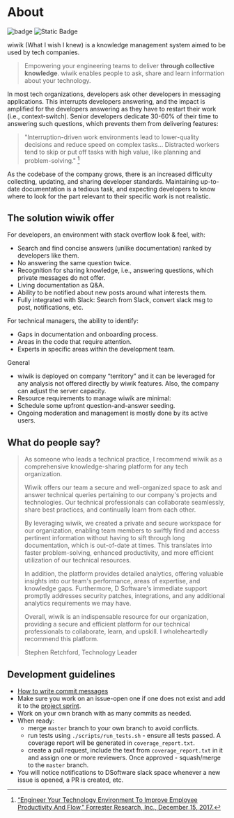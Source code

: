 About
=====
![badge](https://img.shields.io/endpoint?url=https://gist.githubusercontent.com/cunla/b756396efb895f0e34558c980f1ca0c7/raw/wiwik.json) ![Static Badge](https://img.shields.io/badge/Made_with-Django-blue)


wiwik (What I wish I knew) is a knowledge management system aimed to be used by tech companies.

> Empowering your engineering teams to deliver **through collective knowledge**.
wiwik enables people to ask, share and learn information about your technology.

In most tech organizations, developers ask other developers in messaging applications. This interrupts developers
answering, and the impact is amplified for the developers answering as they have to restart their work (i.e.,
context-switch). Senior developers dedicate 30-60% of their time to answering such questions, which prevents them from
delivering features:
> "Interruption-driven work environments lead to lower-quality
> decisions and reduce speed on complex tasks...
> Distracted workers tend to skip or put off tasks with high value,
> like planning and problem-solving." [^1]

As the codebase of the company grows, there is an increased difficulty collecting, updating, and sharing developer
standards. Maintaining up-to-date documentation is a tedious task, and expecting developers to know where to look for
the part relevant to their specific work is not realistic.

## The solution wiwik offer

For developers, an environment with stack overflow look & feel, with:

- Search and find concise answers (unlike documentation) ranked by developers like them.
- No answering the same question twice.
- Recognition for sharing knowledge, i.e., answering questions, which private messages do not offer.
- Living documentation as Q&A.
- Ability to be notified about new posts around what interests them.
- Fully integrated with Slack: Search from Slack, convert slack msg to post, notifications, etc.

For technical managers, the ability to identify:

- Gaps in documentation and onboarding process.
- Areas in the code that require attention.
- Experts in specific areas within the development team.

General

- wiwik is deployed on company “territory” and it can be leveraged for any analysis not offered directly by wiwik
  features. Also, the company can adjust the server capacity.
- Resource requirements to manage wiwik are minimal:
- Schedule some upfront question-and-answer seeding.
- Ongoing moderation and management is mostly done by its active users.

## What do people say?

> As someone who leads a technical practice, I recommend wiwik as a comprehensive knowledge-sharing platform for any tech organization.
>
> Wiwik offers our team a secure and well-organized space to ask and answer technical queries pertaining to our company's projects and technologies. Our technical professionals can collaborate seamlessly, share best practices, and continually learn from each other.
>
> By leveraging wiwik, we created a private and secure workspace for our organization, enabling team members to swiftly find and access pertinent information without having to sift through long documentation, which is out-of-date at times. This translates into faster problem-solving, enhanced productivity, and more efficient utilization of our technical resources.
>
> In addition, the platform provides detailed analytics, offering valuable insights into our team's performance, areas of expertise, and knowledge gaps. Furthermore, D Software's immediate support promptly addresses security patches, integrations, and any additional analytics requirements we may have.
>
> Overall, wiwik is an indispensable resource for our organization, providing a secure and efficient platform for our technical professionals to collaborate, learn, and upskill. I wholeheartedly recommend this platform.
>
> Stephen Retchford, Technology Leader


## Development guidelines

- [How to write commit messages](https://chris.beams.io/posts/git-commit/)
- Make sure you work on an issue-open one if one does not exist and add it to
  the [project sprint](https://github.com/orgs/dsoftwareinc/projects/1/views/1).
- Work on your own branch with as many commits as needed.
- When ready:
    - merge `master` branch to your own branch to avoid conflicts.
    - run tests using `./scripts/run_tests.sh` - ensure all tests passed. A coverage report will be generated
      in `coverage_report.txt`.
    - create a pull request, include the text from `coverage_report.txt` in it and assign one or more reviewers. Once
      approved - squash/merge to the `master` branch.
- You will notice notifications to DSoftware slack space whenever a new issue is opened, a PR is created, etc.

[^1]: [“Engineer Your Technology Environment To Improve Employee
Productivity And Flow,” Forrester Research, Inc., December 15, 2017.](
https://www.forrester.com/report/Engineer+Your+Technology+Environment+To+Improve+Employee+Productivity+And+Flow/-/E-RES113826#dialog-1573174355745-dialog)